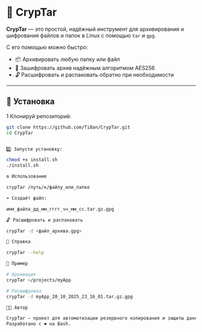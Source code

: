 # 🔐 CrypTar

**CrypTar** — это простой, надёжный инструмент для архивирования и шифрования файлов и папок в Linux с помощью `tar` и `gpg`.

С его помощью можно быстро:
- 📦 Архивировать любую папку или файл  
- 🔐 Зашифровать архив надёжным алгоритмом AES256  
- 🔓 Расшифровать и распаковать обратно при необходимости  

---

## 🚀 Установка

1 Клонируй репозиторий:
```bash
git clone https://github.com/Ti8an/CrypTar.git
cd CrypTar


2️⃣ Запусти установку:

chmod +x install.sh
./install.sh

⚙️ Использование

crypTar /путь/к/файлу_или_папке

➡️ Создаёт файл:

имя_файла_дд_мм_гггг_чч_мм_сс.tar.gz.gpg

🔓 Расшифровать и распаковать

crypTar -d <файл_архива.gpg>

📖 Справка

crypTar --help

🧩 Пример

# Архивация
crypTar ~/projects/myApp

# Расшифровка
crypTar -d myApp_20_10_2025_23_16_01.tar.gz.gpg

🧑‍💻 Автор

CrypTar — проект для автоматизации резервного копирования и защиты данных.
Разработано с ❤️ на Bash.